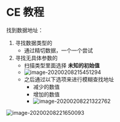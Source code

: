 # CE 教程

找到数据地址：

1. 寻找数据类型的
   - 通过精切数据，一个一个尝试
2. 寻找无具体参数的
   - 扫描类型里面选择 **未知的初始值**
   - ![image-20200208215451294](C:\Users\17540\AppData\Roaming\Typora\typora-user-images\image-20200208215451294.png)
   - 之后通过以下选项来进行模糊查找地址
     - 减少的数值
     - 增加的数值
     - ![image-20200208221322762](C:\Users\17540\AppData\Roaming\Typora\typora-user-images\image-20200208221322762.png)

![image-20200208221650093](C:\Users\17540\AppData\Roaming\Typora\typora-user-images\image-20200208221650093.png)

